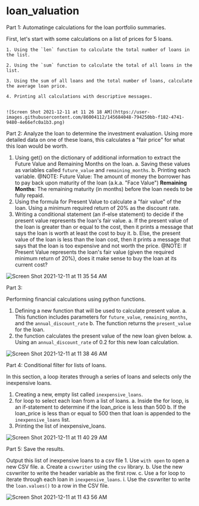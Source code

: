 # loan_valuation

Part 1: 
Automatinge calculations for the loan portfolio summaries.

First, let's start with some calculations on a list of prices for 5 loans.

    1. Using the `len` function to calculate the total number of loans in the list.
    
    2. Using the `sum` function to calculate the total of all loans in the list.
    
    3. Using the sum of all loans and the total number of loans, calculate the average loan price.
    
    4. Printing all calculations with descriptive messages.
    
    
    ![Screen Shot 2021-12-11 at 11 26 18 AM](https://user-images.githubusercontent.com/86004112/145684048-794250bb-f182-4741-9480-4e66efc0a1b3.png)


Part 2: 
Analyze the loan to determine the investment evaluation.
Using more detailed data on one of these loans, this calculates a "fair price" for what this loan would be worth.
1. Using get() on the dictionary of additional information to extract the Future Value and 
Remaining Months on the loan.
    a. Saving these values as variables called `future_value` and `remaining_months`.
    b. Printing each variable.
    @NOTE:
    Future Value: The amount of money the borrower has to pay back upon maturity of the loan 
    (a.k.a. "Face Value")
    **Remaining Months**: The remaining maturity (in months) before the loan needs to be fully repaid.
2. Using the formula for Present Value to calculate a "fair value" of the loan.
 Using a minimum required return of 20% as the discount rate.
3. Writing a conditional statement (an if-else statement) to decide if the present 
value represents the loan's fair value.
    a. If the present value of the loan is greater than or equal to the cost, then it prints a 
    message that says the loan is worth at least the cost to buy it.
    b. Else, the present value of the loan is less than the loan cost, 
    then it prints a message that says that the loan is too expensive and not worth the price.
    @NOTE:
    If Present Value represents the loan's fair value (given the required minimum return of 20%),
     does it make sense to buy the loan at its current cost?
     
![Screen Shot 2021-12-11 at 11 35 54 AM](https://user-images.githubusercontent.com/86004112/145684370-53131aa8-e8a5-4247-aa75-0a80361bad4a.png)





Part 3: 

Performing financial calculations using python functions.

1. Defining a new function that will be used to calculate present value.
    a. This function includes parameters for `future_value`, `remaining_months`, and the `annual_discount_rate`
    b. The function returns the `present_value` for the loan.
2. the function calculates the present value of the new loan given below.
    a. Using an `annual_discount_rate` of 0.2 for this new loan calculation.
    
    
![Screen Shot 2021-12-11 at 11 38 46 AM](https://user-images.githubusercontent.com/86004112/145684464-366df680-e763-4d0e-8ae7-59c8c034fc52.png)





Part 4: Conditional filter for lists of loans.

In this section, a loop iterates through a series of loans and selects only the inexpensive loans.

1. Creating a new, empty list called `inexpensive_loans`.
2.  for loop to select each loan from a list of loans.
    a. Inside the for loop, is an if-statement to determine if the loan_price is less than 500
    b. If the loan_price is less than or equal to 500 then that loan is appended to the `inexpensive_loans` list.
3. Printing the list of inexpensive_loans.




![Screen Shot 2021-12-11 at 11 40 29 AM](https://user-images.githubusercontent.com/86004112/145684502-04c1fd05-6930-4119-be47-e12cb7a1ed2a.png)





Part 5: Save the results.

Output this list of inexpensive loans to a csv file
    1. Use `with open` to open a new CSV file.
        a. Create a `csvwriter` using the `csv` library.
        b. Use the new csvwriter to write the header variable as the first row.
        c. Use a for loop to iterate through each loan in `inexpensive_loans`.
            i. Use the csvwriter to write the `loan.values()` to a row in the CSV file.
            
            
            
![Screen Shot 2021-12-11 at 11 43 56 AM](https://user-images.githubusercontent.com/86004112/145684607-be60c0e7-5765-4279-a445-549fb98012b9.png)


